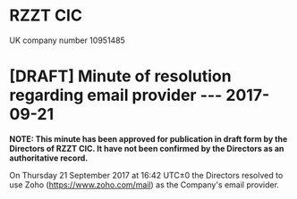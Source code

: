 # RZZT CIC

UK company number 10951485

# [DRAFT] Minute of resolution regarding email provider --- 2017-09-21

**NOTE: This minute has been approved for publication in draft form by the Directors of RZZT CIC. It have not been confirmed by the Directors as an authoritative record.**

On Thursday 21 September 2017 at 16:42 UTC±0 the Directors resolved to use Zoho (https://www.zoho.com/mail) as the Company's email provider.
